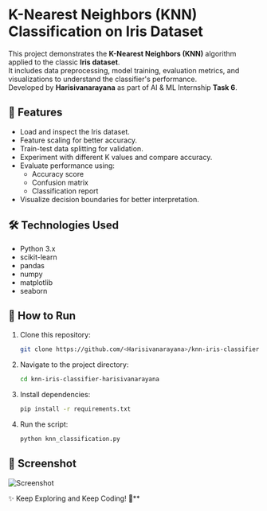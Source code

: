 # K-Nearest Neighbors (KNN) Classification on Iris Dataset

This project demonstrates the **K-Nearest Neighbors (KNN)** algorithm applied to the classic **Iris dataset**.  
It includes data preprocessing, model training, evaluation metrics, and visualizations to understand the classifier's performance.  
Developed by **Harisivanarayana** as part of AI & ML Internship **Task 6**.

## 📌 Features
- Load and inspect the Iris dataset.
- Feature scaling for better accuracy.
- Train-test data splitting for validation.
- Experiment with different K values and compare accuracy.
- Evaluate performance using:
  - Accuracy score
  - Confusion matrix
  - Classification report
- Visualize decision boundaries for better interpretation.

## 🛠️ Technologies Used
- Python 3.x
- scikit-learn
- pandas
- numpy
- matplotlib
- seaborn

## 🚀 How to Run
1. Clone this repository:
   ```bash
   git clone https://github.com/<Harisivanarayana>/knn-iris-classifier-harisivanarayana.git
2. Navigate to the project directory:
   ```bash
   cd knn-iris-classifier-harisivanarayana
3. Install dependencies:
   ```bash
   pip install -r requirements.txt
4. Run the script:
   ```bash
   python knn_classification.py

## 📸 Screenshot
![Screenshot](Figure_1.png)


✨ Keep Exploring and Keep Coding! 🚀**
